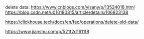 delete data:
https://www.cnblogs.com/yisany/p/13524018.html
https://blog.csdn.net/u010180815/article/details/106823138

https://clickhouse.tech/docs/en/faq/operations/delete-old-data/

https://www.jianshu.com/p/521f2d1611f8